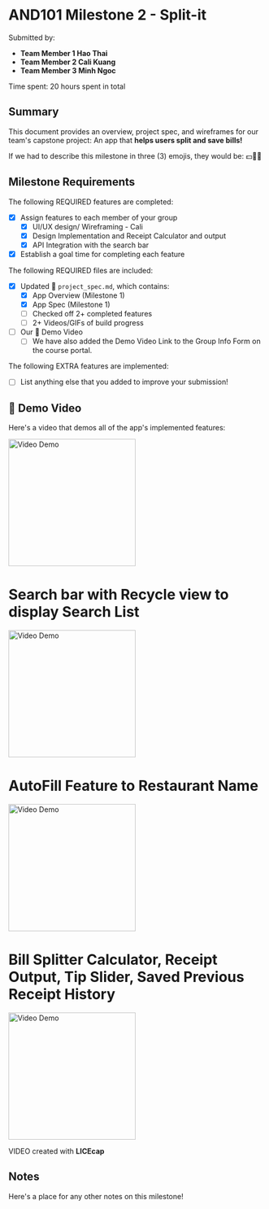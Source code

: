 <!-- (This is a comment) INSTRUCTIONS: Go through this page and fill out any **bolded** entries with their correct values.-->

# AND101 Milestone 2 - **Split-it**

Submitted by:
- **Team Member 1 Hao Thai**
- **Team Member 2 Cali Kuang**
- **Team Member 3 Minh Ngoc**

Time spent: 20 hours spent in total

## Summary

This document provides an overview, project spec, and wireframes for our team's capstone project: An app that **helps users split and save bills!**

If we had to describe this milestone in three (3) emojis, they would be: 💵👯💚

## Milestone Requirements

<!-- Please be sure to change the [ ] to [x] for any features you completed.  If a feature is not checked [x], you might miss the points for that item! -->

The following REQUIRED features are completed:

- [x] Assign features to each member of your group
  - [x] UI/UX design/ Wireframing - Cali
  - [x] Design Implementation and Receipt Calculator and output
  - [x] API Integration with the search bar
- [x] Establish a goal time for completing each feature

The following REQUIRED files are included:

- [x] Updated 📄 `project_spec.md`, which contains:
  - [X] App Overview (Milestone 1)
  - [X] App Spec (Milestone 1)
  - [ ] Checked off 2+ completed features
  - [ ] 2+ Videos/GIFs of build progress

- [ ] Our 🎥 Demo Video
  - [ ] We have also added the Demo Video Link to the Group Info Form on the course portal.

The following EXTRA features are implemented:

- [ ] List anything else that you added to improve your submission!

## 🎥 Demo Video

Here's a video that demos all of the app's implemented features:

<img src='https://github.com/CP-AndriodDev/Split-it/assets/100315684/916081bf-3baa-41b8-b2a6-272faaf7f790' title='Video Demo' width='250' alt='Video Demo' />

# Search bar with Recycle view to display Search List
<img src='https://github.com/CP-AndriodDev/Split-it/assets/100315684/0b6d047f-d4a2-4d8e-8e03-062a4140626f' title='Video Demo' width='250' alt='Video Demo' />

# AutoFill Feature to Restaurant Name
<img src='https://github.com/CP-AndriodDev/Split-it/assets/100315684/dcb3087f-0ef5-41e1-90a2-e77d9a70fd26' title='Video Demo' width='250' alt='Video Demo' />

# Bill Splitter Calculator, Receipt Output, Tip Slider, Saved Previous Receipt History
<img src='https://github.com/CP-AndriodDev/Split-it/assets/100315684/7d96e66b-3701-4ad6-af9f-3ce1be7d9973' title='Video Demo' width='250' alt='Video Demo' />


VIDEO created with **LICEcap**

## Notes

Here's a place for any other notes on this milestone!
